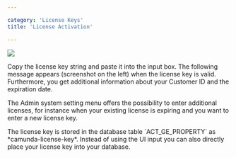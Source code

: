 ```yaml
---

category: 'License Keys'
title: 'License Activation'

---
```


<div class="row">
  <div class="col-xs-6 col-sm-6 col-md-3">
    <img data-img-thumb src="ref:asset:/assets/img/license-keys/license-key-success.png" />
  </div>
  <div class="col-xs-6 col-sm-6 col-md-9">
      <p>Copy the license key string and paste it into the input box. The following message appears (screenshot on the left) when the license key is valid. Furthermore, you get additional information about your Customer ID and the expiration date.</p>
      <p>The Admin system setting menu offers the possibility to enter additional licenses, for instance when your existing license is expiring and you want to enter a new license key.</p>
      <p>The license key is stored in the database table `ACT_GE_PROPERTY` as *camunda-license-key*. Instead of using the UI input you can also directly place your license key into your database.</p>
  </div>  
</div>